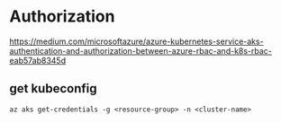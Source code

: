 # Authorization

https://medium.com/microsoftazure/azure-kubernetes-service-aks-authentication-and-authorization-between-azure-rbac-and-k8s-rbac-eab57ab8345d

## get kubeconfig
```
az aks get-credentials -g <resource-group> -n <cluster-name>
```
